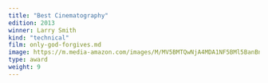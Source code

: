 ```yaml
---
title: "Best Cinematography"
edition: 2013
winner: Larry Smith
kind: "technical"
film: only-god-forgives.md
image: https://m.media-amazon.com/images/M/MV5BMTQwNjA4MDA1NF5BMl5BanBnXkFtZTcwNzMwMDI1OQ@@._V1_FMjpg_UX1024_.jpg
type: award
weight: 9
---
```


